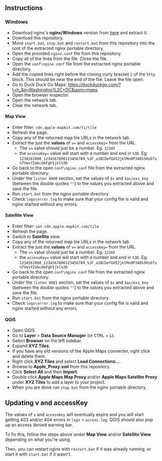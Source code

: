 ## Instructions

### Windows

- Download nginx's **nginx/Windows** version from [here](https://nginx.org/en/download.html) and extract it.
- Download this repository.
- Move `start.bat`, `stop.bat` and `restart.bat` from this repository into the root of the extracted nginx portable directory.
- Open the provided `nginx.conf` file from this repository.
- Copy all of the lines from the file. Close the file.
- Open the `conf\nginx.conf` file from the extracted nginx portable directory.
- Add the copied lines right before the closing curly bracket `}` of the `http` block. This should be near the end of the file. Leave the file open.
- Go to Duck Duck Go Maps: <https://duckduckgo.com/?t=h_&q=Washington%2C+DC&iaxm=maps>.
- Open the browser inspector.
- Open the network tab.
- Clear the network tab.

#### Map View

- Enter filter: `cdn.apple-mapkit.com/ti/tile`
- Refresh the page.
- Copy any of the returned map tile URLs in the network tab.
- Extract the just the **values** of `v=` and `accessKey=` from the URL.
    - The `v=` value should just be a number. Eg: `12345`
    - the `accessKey=` value will start with a number and end in `%3D`. Eg: `1234567890_1234567890123456789_%2F_a1BCDefGHI2jklMnOP34Q%5Rs6Tu%7VwxYZabcdeFghIjkl%3D`
- Go back to the open `conf\nginx.conf` file from the extracted nginx portable directory.
- Under the `listen 8080` section, set the values of `$v` and `$access_key` (between the double quotes `""`) to the values you extracted above and save the file.
- Run `start.bat` from the nginx portable directory.
- Check `logs\error.log` to make sure that your config file is valid and nginx started without any errors.

#### Satellite View

- Enter filter: `sat-cdn.apple-mapkit.com/tile`
- Refresh the page.
- Switch to **Satellite** view.
- Copy any of the returned map tile URLs in the network tab.
- Extract the just the **values** of `v=` and `accessKey=` from the URL.
    - The `v=` value should just be a number. Eg: `12345`
    - the `accessKey=` value will start with a number and end in `%3D`. Eg: `1234567890_1234567890123456789_%2F_a1BCDefGHI2jklMnOP34Q%5Rs6Tu%7VwxYZabcdeFghIjkl%3D`
- Go back to the open `conf\nginx.conf` file from the extracted nginx portable directory.
- Under the `listen 8081` section, set the values of `$v` and `$access_key` (between the double quotes `""`) to the values you extracted above and save the file.
- Run `start.bat` from the nginx portable directory.
- Check `logs\error.log` to make sure that your config file is valid and nginx started without any errors.

#### QGIS

- Open QGIS.
- Go to **Layer** > **Data Source Manager** (or <kbd>CTRL</kbd> + <kbd>L</kbd>).
- Select **Browser** on the left sidebar.
- Expand **XYZ Tiles**.
- If you have any old versions of the Apple Maps connector, right click and delete them.
- Right click **XYZ Tiles** and select **Load Connections...**.
- Browse to **Apple_Proxy.xml** from this repository.
- Click **Select All** and then **Import**.
- Double click **Apple Maps Map Proxy** and/or **Apple Maps Satellite Proxy** under **XYZ Tiles** to add a layer to your project.
- When you are done run `stop.bat` from the nginx portable directory.

## Updating v and accessKey

The values of `v` and `accessKey` will eventually expire and you will start getting 403 and/or 404 errors in `logs` > `access.log`. QGIS should also pop up an access denied warning bar.

To fix this, follow the steps above under **Map View** and/or **Satellite View** depending on what you're using.

Then, you can restart nginx with `restart.bat` if it was already running, or start it with `start.bat` if it wasn't.